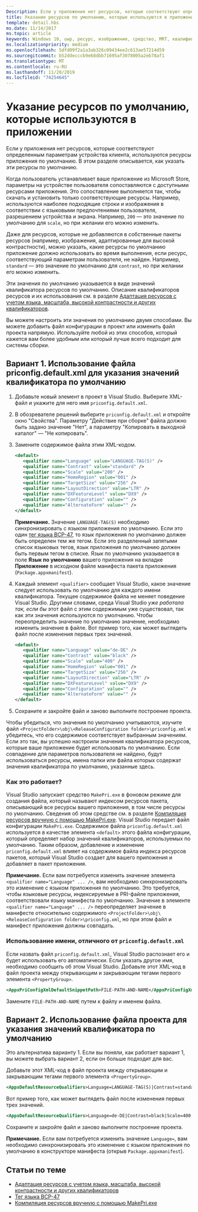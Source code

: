 ```yaml
---
Description: Если у приложения нет ресурсов, которые соответствуют определенным параметрам устройства клиента, используются ресурсы приложения по умолчанию. В этом разделе описывается, как указать эти ресурсы по умолчанию.
title: Указание ресурсов по умолчанию, которые используются в приложении
template: detail.hbs
ms.date: 11/14/2017
ms.topic: article
keywords: Windows 10, uwp, ресурс, изображение, средство, MRT, квалификатор
ms.localizationpriority: medium
ms.openlocfilehash: 5dfd09f2a1a3ab326c09434ee2c613ae57214d59
ms.sourcegitcommit: b52ddecccb9e68dbb71695af3078005a2eb78af1
ms.translationtype: MT
ms.contentlocale: ru-RU
ms.lasthandoff: 11/20/2019
ms.locfileid: "74254645"
---
```

# <a name="specify-the-default-resources-that-your-app-uses"></a>Указание ресурсов по умолчанию, которые используются в приложении

Если у приложения нет ресурсов, которые соответствуют определенным параметрам устройства клиента, используются ресурсы приложения по умолчанию. В этом разделе описывается, как указать эти ресурсы по умолчанию.

Когда пользователь устанавливает ваше приложение из Microsoft Store, параметры на устройстве пользователя сопоставляются с доступными ресурсами приложения. Это сопоставление выполняется так, чтобы скачать и установить только соответствующие ресурсы. Например, используются наиболее подходящие строки и изображения в соответствии с языковыми предпочтениями пользователя, разрешением устройства и экрана. Например, `200` — это значение по умолчанию для `scale`, но при желании его можно изменить.

Даже для ресурсов, которые не добавляются в собственные пакеты ресурсов (например, изображения, адаптированные для высокой контрастности), можно указать, какие ресурсы по умолчанию приложение должно использовать во время выполнения, если ресурс, соответствующий параметрам пользователя, не найден. Например, `standard` — это значение по умолчанию для `contrast`, но при желании его можно изменить.

Эти значения по умолчанию указывается в виде значений квалификатора ресурсов по умолчанию. Описание квалификаторов ресурсов и их использования см. в разделе [Адаптация ресурсов с учетом языка, масштаба, высокой контрастности и других квалификаторов](tailor-resources-lang-scale-contrast.md).

Вы можете настроить эти значения по умолчанию двумя способами. Вы можете добавить файл конфигурации в проект или изменить файл проекта напрямую. Используйте любой из этих способов, который кажется вам более удобным или который лучше всего подходит для системы сборки.

## <a name="option-1-use-priconfigdefaultxml-to-specify-default-qualifier-values"></a>Вариант 1. Использование файла priconfig.default.xml для указания значений квалификатора по умолчанию

1. Добавьте новый элемент в проект в Visual Studio. Выберите XML-файл и укажите для него имя `priconfig.default.xml`.
2. В обозревателе решений выберите `priconfig.default.xml` и откройте окно "Свойства". Параметру "Действие при сборке" файла должно быть задано значение "Нет", а параметру "Копировать в выходной каталог" — "Не копировать".
3. Замените содержимое файла этим XML-кодом.
   ```xml
   <default>
      <qualifier name="Language" value="LANGUAGE-TAG(S)" />
      <qualifier name="Contrast" value="standard" />
      <qualifier name="Scale" value="200" />
      <qualifier name="HomeRegion" value="001" />
      <qualifier name="TargetSize" value="256" />
      <qualifier name="LayoutDirection" value="LTR" />
      <qualifier name="DXFeatureLevel" value="DX9" />
      <qualifier name="Configuration" value="" />
      <qualifier name="AlternateForm" value="" />
   </default>
   ```
   
   **Примечание.** Значение `LANGUAGE-TAG(S)` необходимо синхронизировать с языком приложения по умолчанию. Если это один [тег языка BCP-47](https://tools.ietf.org/html/bcp47), то язык приложения по умолчанию должен быть определен тем же тегом. Если это разделенный запятыми список языковых тегов, язык приложения по умолчанию должен быть первым тегом в списке. Язык по умолчанию указывается в поле **Язык по умолчанию** вашего приложения на вкладке **Приложение** в исходном файле манифеста пакета приложения (`Package.appxmanifest`).

4. Каждый элемент `<qualifier>` сообщает Visual Studio, какое значение следует использовать по умолчанию для каждого имени квалификатора. Текущее содержимое файла не меняет поведение Visual Studio. Другими словами, среда Visual Studio *уже работала так, если бы* этот файл с этим содержимым уже существовал, так как эти значения используются по умолчанию. Чтобы переопределить значение по умолчанию значение, необходимо изменить значение в файле. Вот пример того, как может выглядеть файл после изменения первых трех значений.
   ```xml
   <default>
      <qualifier name="Language" value="de-DE" />
      <qualifier name="Contrast" value="black" />
      <qualifier name="Scale" value="400" />
      <qualifier name="HomeRegion" value="001" />
      <qualifier name="TargetSize" value="256" />
      <qualifier name="LayoutDirection" value="LTR" />
      <qualifier name="DXFeatureLevel" value="DX9" />
      <qualifier name="Configuration" value="" />
      <qualifier name="AlternateForm" value="" />
   </default>
   ```
5. Сохраните и закройте файл и заново выполните построение проекта.

Чтобы убедиться, что значения по умолчанию учитываются, изучите файл `<ProjectFolder>\obj\<ReleaseConfiguration folder>\priconfig.xml` и убедитесь, что его содержимое соответствует выбранным значениям. Если это так, вы успешно настроили значения квалификатора ресурсов, которые ваше приложение будет использовать по умолчанию. Если совпадение для параметров пользователя не найдено, будут использоваться ресурсы, имена папки или файла которых содержат значения квалификатора по умолчанию, указанные здесь.

### <a name="how-does-this-work"></a>Как это работает?

Visual Studio запускает средство `MakePri.exe` в фоновом режиме для создания файла, который называют индексом ресурсов пакета, описывающий все ресурсы вашего приложения, в том числе ресурсы по умолчанию. Сведения об этом средстве см. в разделе [Компиляция ресурсов вручную с помощью MakePri.exe](compile-resources-manually-with-makepri.md). Visual Studio передает файл конфигурации `MakePri.exe`. Содержимое файла `priconfig.default.xml` используется в качестве элемента `<default>` этого файла конфигурации, который определяет набор значений квалификаторов, используемых по умолчанию. Таким образом, добавление и изменение `priconfig.default.xml` влияет на содержимое файла индекса ресурсов пакетов, который Visual Studio создает для вашего приложения и добавляет в пакет приложения.

**Примечание.** Если вам потребуется изменить значение элемента `<qualifier name="Language" ... />`, вам необходимо синхронизировать это изменение с языком приложения по умолчанию. Это требуется, чтобы языковые ресурсы, индексируемые в PRI-файле приложения, соответствовали языку манифеста по умолчанию. Значение в элементе `<qualifier name="Language" ... />` переопределяет значение в манифесте относительно содержимого `<ProjectFolder>\obj\<ReleaseConfiguration folder>\priconfig.xml`, но при этом файл и манифест приложения должны совпадать.

### <a name="using-a-different-file-name-than-priconfigdefaultxml"></a>Использование имени, отличного от `priconfig.default.xml`

Если назвать файл `priconfig.default.xml`, Visual Studio распознает его и будет использовать его автоматически. Если указать другое имя, необходимо сообщить об этом Visual Studio. Добавьте этот XML-код в файл проекта между открывающим и закрывающим тегами первого элемента `<PropertyGroup>`.

```xml
<AppxPriConfigXmlDefaultSnippetPath>FILE-PATH-AND-NAME</AppxPriConfigXmlDefaultSnippetPath>
```

Замените `FILE-PATH-AND-NAME` путем к файлу и именем файла.

## <a name="option-2-use-your-project-file-to-specify-default-qualifier-values"></a>Вариант 2. Использование файла проекта для указания значений квалификатора по умолчанию

Это альтернатива варианту 1. Если вы поняли, как работает вариант 1, вы можете выбрать вариант 2, если он больше подходит для вас.

Добавьте этот XML-код в файл проекта между открывающим и закрывающим тегами первого элемента `<PropertyGroup>`.

```xml
<AppxDefaultResourceQualifiers>Language=LANGUAGE-TAG(S)|Contrast=standard|Scale=200|HomeRegion=001|TargetSize=256|LayoutDirection=LTR|DXFeatureLevel=DX9|Configuration=|AlternateForm=</AppxDefaultResourceQualifiers>
```

Вот пример того, как может выглядеть файл после изменения первых трех значений.

```xml
<AppxDefaultResourceQualifiers>Language=de-DE|Contrast=black|Scale=400|HomeRegion=001|TargetSize=256|LayoutDirection=LTR|DXFeatureLevel=DX9|Configuration=|AlternateForm=</AppxDefaultResourceQualifiers>
```

Сохраните и закройте файл и заново выполните построение проекта.

**Примечание.** Если вам потребуется изменить значение `Language=`, вам необходимо синхронизировать это изменение с языком приложения по умолчанию в конструкторе манифеста (открыв `Package.appxmanifest`).

## <a name="related-topics"></a>Статьи по теме

* [Адаптация ресурсов с учетом языка, масштаба, высокой контрастности и других квалификаторов](tailor-resources-lang-scale-contrast.md)
* [Тег языка BCP-47](https://tools.ietf.org/html/bcp47)
* [Компиляция ресурсов вручную с помощью MakePri.exe](compile-resources-manually-with-makepri.md)
